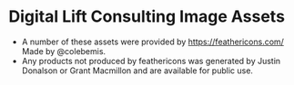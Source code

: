 # Digital Lift Consulting Image Assets
- A number of these assets were provided by https://feathericons.com/ Made by @colebemis.
- Any products not produced by feathericons was generated by Justin Donalson or Grant Macmillon and are available for public use.
